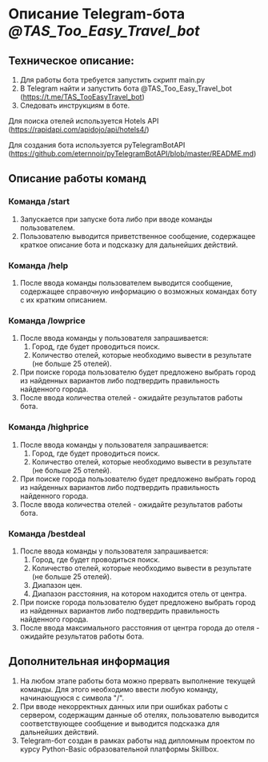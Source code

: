 # Описание Telegram-бота *@TAS_Too_Easy_Travel_bot*

## Техническое описание:
1. Для работы бота требуется запустить скрипт main.py
2. В Telegram найти и запустить бота @TAS_Too_Easy_Travel_bot (https://t.me/TAS_TooEasyTravel_bot)
3. Следовать инструкциям в боте. 

Для поиска отелей используется Hotels API (https://rapidapi.com/apidojo/api/hotels4/)

Для создания бота используется pyTelegramBotAPI (https://github.com/eternnoir/pyTelegramBotAPI/blob/master/README.md)

## Описание работы команд
### Команда /start
1. Запускается при запуске бота либо при вводе команды пользователем. 
2. Пользователю выводится приветственное сообщение, содержащее краткое описание бота и подсказку для дальнейших действий.
### Команда /help
1. После ввода команды пользователем выводится сообщение, содержащее справочную информацию о возможных командах боту с их кратким описанием.
### Команда /lowprice
1. После ввода команды у пользователя запрашивается:
    1. Город, где будет проводиться поиск.
    2. Количество отелей, которые необходимо вывести в результате (не больше 25 отелей).
2. При поиске города пользователю будет предложено выбрать город из найденных вариантов либо подтвердить правильность найденного города.
3. После ввода количества отелей - ожидайте результатов работы бота.
### Команда /highprice
1. После ввода команды у пользователя запрашивается:
    1. Город, где будет проводиться поиск.
    2. Количество отелей, которые необходимо вывести в результате (не больше 25 отелей).
2. При поиске города пользователю будет предложено выбрать город из найденных вариантов либо подтвердить правильность найденного города.
3. После ввода количества отелей - ожидайте результатов работы бота.
### Команда /bestdeal
1. После ввода команды у пользователя запрашивается:
    1. Город, где будет проводиться поиск.
    2. Количество отелей, которые необходимо вывести в результате (не больше 25 отелей).
    3. Диапазон цен.
    4. Диапазон расстояния, на котором находится отель от центра.
2. При поиске города пользователю будет предложено выбрать город из найденных вариантов либо подтвердить правильность найденного города.
3. После ввода максимального расстояния от центра города до отеля - ожидайте результатов работы бота.

## Дополнительная информация
1. На любом этапе работы бота можно прервать выполнение текущей команды. Для этого необходимо ввести любую
команду, начинающуюся с символа "/".
2. При вводе некорректных данных или при ошибках работы с сервером, содержащим данные об отелях, пользователю выводится соответствующее сообщение и выводится подсказка для дальнейших действий.
3. Telegram-бот создан в рамках работы над дипломным проектом по курсу Python-Basic образовательной платформы Skillbox.


